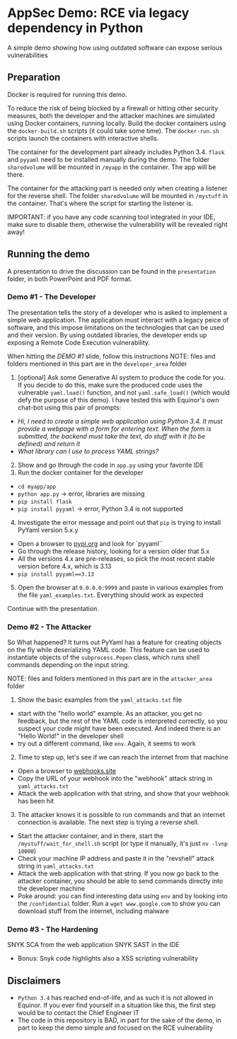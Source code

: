 # AppSec Demo: RCE via legacy dependency in Python
A simple demo showing how using outdated software can expose serious vulnerabilities

## Preparation
Docker is required for running this demo.

To reduce the risk of being blocked by a firewall or hitting other security measures, both the developer and the attacker machines are simulated using Docker containers, running locally.
Build the docker containers using the `docker-build.sh` scripts (it could take some time). The `docker-run.sh` scripts launch the containers with interactive shells.

The container for the development part already includes Python 3.4. `flask` and `pyyaml` need to be installed manually during the demo. The folder `sharedvolume` will be mounted in `/myapp` in the container. The app will be there.

The container for the attacking part is needed only when creating a listener for the reverse shell. The folder `sharedvolume` will be mounted in `/mystuff` in the container. That's where the script for starting the listener is.

IMPORTANT: if you have any code scanning tool integrated in your IDE, make sure to disable them, otherwise the vulnerability will be revealed right away!


## Running the demo
A presentation to drive the discussion can be found in the `presentation` folder, in both PowerPoint and PDF format. 

### Demo #1 - The Developer
The presentation tells the story of a developer who is asked to implement a simple web application. The application must interact with a legacy peice of software, and this impose limitations on the technologies that can be used and their version. By using outdated libraries, the developer ends up exposing a Remote Code Execution vulnerability.


When hitting the _DEMO #1_ slide, follow this instructions
NOTE: files and folders mentioned in this part are in the `developer_area` folder
1. [optional] Ask some Generative AI system to produce the code for you. If you decide to do this, make sure the produced code uses the vulnerable `yaml.load()` function, and not `yaml.safe_load()` (which would defy the purpose of this demo). I have tested this with Equinor's own chat-bot using this pair of prompts:
  - *Hi, I need to create a simple web application using Python 3.4. It must provide a webpage with a form for entering text. When the form is submitted, the backend must take the text, do stuff with it (to be defined) and return it*
  - *What library can I use to process YAML strings?*
2. Show and go through the code in `app.py` using your favorite IDE
3. Run the docker container for the developer
  - `cd myapp/app`
  - `python app.py` -> error, libraries are missing
  - `pip install flask` 
  - `pip install pyyaml` -> error, Python 3.4 is not supported
4. Investigate the error message and point out that `pip` is trying to install PyYaml version 5.x.y
  - Open a browser to [pypi.org](https://www.pypi.org) and look for `pyyaml``
  - Go through the release history, looking for a version older that 5.x
  - All the versions 4.x are pre-releases, so pick the most recent stable version before 4.x, which is 3.13
  - `pip install pyyaml==3.13`
5. Open the browser at `0.0.0.0:9999` and paste in various examples from the file `yaml_examples.txt`. Everything should work as expected

Continue with the presentation.

### Demo #2 - The Attacker
So What happened? It turns out PyYaml has a feature for creating objects on the fly while deserializing YAML code. This feature can be used to instantiate objects of the `subprocess.Popen` class, which runs shell commands depending on the input string.

NOTE: files and folders mentioned in this part are in the `attacker_area` folder
1. Show the basic examples from the `yaml_attacks.txt` file
  - start with the "hello world" example. As an attacker, you get no feedback, but the rest of the YAML code is interpreted correctly, so you suspect your code might have been executed. And indeed there is an "Hello World!" in the developer shell
  - try out a different command, like `env`. Again, it seems to work
2. Time to step up, let's see if we can reach the internet from that machine
  - Open a browser to [webhooks.site](https://webhook.site/)
  - Copy the URL of your webhook into the "webhook" attack string in `yaml_attacks.txt`
  - Attack the web application with that string, and show that your webhook has been hit
3. The attacker knows it is possible to run commands and that an internet connection is available. The next step is trying a reverse shell.
  - Start the attacker container, and in there, start the `/mystuff/wait_for_shell.sh` script (or type it manually, it's just `nv -lvnp 10000`)
  - Check your machine IP address and paste it in the "revshell" attack string in `yaml_attacks.txt`
  - Attack the web application with that string. If you now go back to the attacker container, you should be able to send commands directly into the developer machine
  - Poke around: you can find interesting data using `env` and by looking into the `/confidential` folder. Run a `wget www.google.com` to show you can download stuff from the internet, including malware
  

### Demo #3 - The Hardening

SNYK SCA from the web application
SNYK SAST in the IDE
- Bonus: Snyk code highlights also a XSS  scripting vulnerability


## Disclaimers
- `Python 3.4` has reached end-of-life, and as such it is not allowed in Equinor. If you ever find yourself in a situation like this, the first step would be to contact the Chief Engineer IT
- The code in this repository is BAD, in part for the sake of the demo, in part to keep the demo simple and focused on the RCE vulnerability

